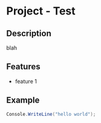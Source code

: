 # Project - Test

## Description

blah

## Features

* feature 1

## Example

```csharp
Console.WriteLine("hello world");
```
